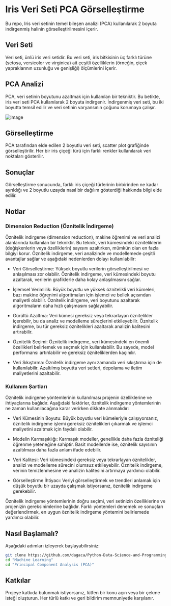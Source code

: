 # Iris Veri Seti PCA Görselleştirme

Bu repo, Iris veri setinin temel bileşen analizi (PCA) kullanılarak 2 boyuta indirgenmiş halinin görselleştirilmesini içerir.



## Veri Seti

Veri seti, ünlü iris veri setidir. Bu veri seti, iris bitkisinin üç farklı türüne (setosa, versicolor ve virginica) ait çeşitli özelliklerin (örneğin, çiçek yapraklarının uzunluğu ve genişliği) ölçümlerini içerir.



## PCA Analizi

PCA, veri setinin boyutunu azaltmak için kullanılan bir tekniktir. Bu betikte, iris veri seti PCA kullanılarak 2 boyuta indirgenir. İndirgenmiş veri seti, bu iki boyutta temsil edilir ve veri setinin varyansının çoğunu korumaya çalışır.



![image](https://github.com/dagaca/Python-Data-Science-and-Programming/assets/80363244/ad368516-740d-417a-8178-c157d4195090)




## Görselleştirme

PCA tarafından elde edilen 2 boyutlu veri seti, scatter plot grafiğinde görselleştirilir. Her bir iris çiçeği türü için farklı renkler kullanılarak veri noktaları gösterilir.



## Sonuçlar

Görselleştirme sonucunda, farklı iris çiçeği türlerinin birbirinden ne kadar ayrıldığı ve 2 boyutlu uzayda nasıl bir dağılım gösterdiği hakkında bilgi elde edilir.



## Notlar

### Dimension Reduction (Öznitelik İndirgeme)

Öznitelik indirgeme (dimension reduction), makine öğrenimi ve veri analizi alanlarında kullanılan bir tekniktir. Bu teknik, veri kümesindeki özniteliklerin (değişkenlerin veya özelliklerin) sayısını azaltırken, mümkün olan en fazla bilgiyi korur. Öznitelik indirgeme, veri analizinde ve modellemede çeşitli avantajlar sağlar ve aşağıdaki nedenlerden dolayı kullanılabilir:

- Veri Görselleştirme: Yüksek boyutlu verilerin görselleştirilmesi ve anlaşılması zor olabilir. Öznitelik indirgeme, veri kümesindeki boyutu azaltarak, verilerin grafiklerle daha kolay anlaşılmasını sağlar.

- İşlemsel Verimlilik: Büyük boyutlu ve yüksek öznitelikli veri kümeleri, bazı makine öğrenimi algoritmaları için işlemci ve bellek açısından maliyetli olabilir. Öznitelik indirgeme, veri boyutunu azaltarak algoritmaların daha hızlı çalışmasını sağlayabilir.

- Gürültü Azaltma: Veri kümesi gereksiz veya tekrarlayan öznitelikler içerebilir, bu da analiz ve modelleme süreçlerini etkileyebilir. Öznitelik indirgeme, bu tür gereksiz öznitelikleri azaltarak analizin kalitesini artırabilir.

- Öznitelik Seçimi: Öznitelik indirgeme, veri kümesindeki en önemli özellikleri belirlemek ve seçmek için kullanılabilir. Bu sayede, model performansı artırılabilir ve gereksiz özniteliklerden kaçınılır.

- Veri Sıkıştırma: Öznitelik indirgeme aynı zamanda veri sıkıştırma için de kullanılabilir. Azaltılmış boyutta veri setleri, depolama ve iletim maliyetlerini azaltabilir.



### Kullanım Şartları

Öznitelik indirgeme yöntemlerinin kullanılması projenin özelliklerine ve ihtiyaçlarına bağlıdır. Aşağıdaki faktörler, öznitelik indirgeme yöntemlerinin ne zaman kullanılacağına karar verirken dikkate alınmalıdır:

- Veri Kümesinin Boyutu: Büyük boyutlu veri kümeleriyle çalışıyorsanız, öznitelik indirgeme işlemi gereksiz öznitelikleri çıkarmak ve işlemci maliyetini azaltmak için faydalı olabilir.

- Modelin Karmaşıklığı: Karmaşık modeller, genellikle daha fazla özniteliği öğrenme yeteneğine sahiptir. Basit modellerde ise, öznitelik sayısının azaltılması daha fazla anlam ifade edebilir.

- Veri Kalitesi: Veri kümesindeki gereksiz veya tekrarlayan öznitelikler, analizi ve modelleme sürecini olumsuz etkileyebilir. Öznitelik indirgeme, verinin temizlenmesine ve analizin kalitesini artırmaya yardımcı olabilir.

- Görselleştirme İhtiyacı: Veriyi görselleştirmek ve trendleri anlamak için düşük boyutlu bir uzayda çalışmak istiyorsanız, öznitelik indirgeme gerekebilir.

Öznitelik indirgeme yöntemlerinin doğru seçimi, veri setinizin özelliklerine ve projenizin gereksinimlerine bağlıdır. Farklı yöntemleri denemek ve sonuçları değerlendirmek, en uygun öznitelik indirgeme yöntemini belirlemede yardımcı olabilir.



## Nasıl Başlamalı?
Aşağıdaki adımları izleyerek başlayabilirsiniz:

```bash
git clone https://github.com/dagaca/Python-Data-Science-and-Programming.git
cd "Machine Learning"
cd "Principal Component Analysis (PCA)"
```


## Katkılar
Projeye katkıda bulunmak istiyorsanız, lütfen bir konu açın veya bir çekme isteği oluşturun. Her türlü katkı ve geri bildirim memnuniyetle karşılanır.
